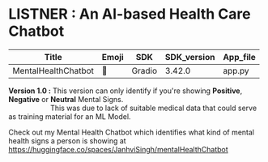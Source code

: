 # LISTNER : An AI-based Health Care Chatbot


**Title** | **Emoji** | **SDK**  | **SDK_version** | **App_file**
------------- | ------------- | ------------- | ------------- | -------------
MentalHealthChatbot | 🚀 | Gradio | 3.42.0 | app.py


**Version 1.0 :** This version can only identify if you're showing **Positive**, **Negative** or **Neutral** Mental Signs.  
&nbsp;&nbsp;&nbsp;&nbsp;&nbsp;&nbsp;&nbsp;&nbsp;&nbsp;&nbsp;&nbsp;&nbsp;&nbsp;&nbsp;&nbsp;&nbsp;&nbsp;&nbsp;&nbsp;&nbsp;&nbsp;This was due to lack of suitable medical data that could serve as training material for an ML Model.    

Check out my Mental Health Chatbot which identifies what kind of mental health signs a person is showing at 
https://huggingface.co/spaces/JanhviSingh/mentalHealthChatbot

<!--
---
title: MentalHealthChatbot
emoji: 🚀
colorFrom: red
colorTo: gray
sdk: gradio
sdk_version: 3.42.0
app_file: app.py
pinned: false
---
-->
